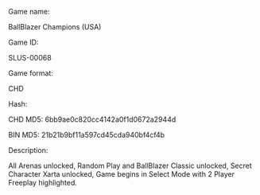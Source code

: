 Game name:

BallBlazer Champions (USA)

Game ID:

SLUS-00068

Game format:

CHD

Hash:

CHD MD5: 6bb9ae0c820cc4142a0f1d0672a2944d

BIN MD5: 21b21b9bf11a597cd45cda940bf4cf4b

Description:

All Arenas unlocked, Random Play and BallBlazer Classic unlocked, Secret Character Xarta unlocked, Game begins in Select Mode with 2 Player Freeplay highlighted.
